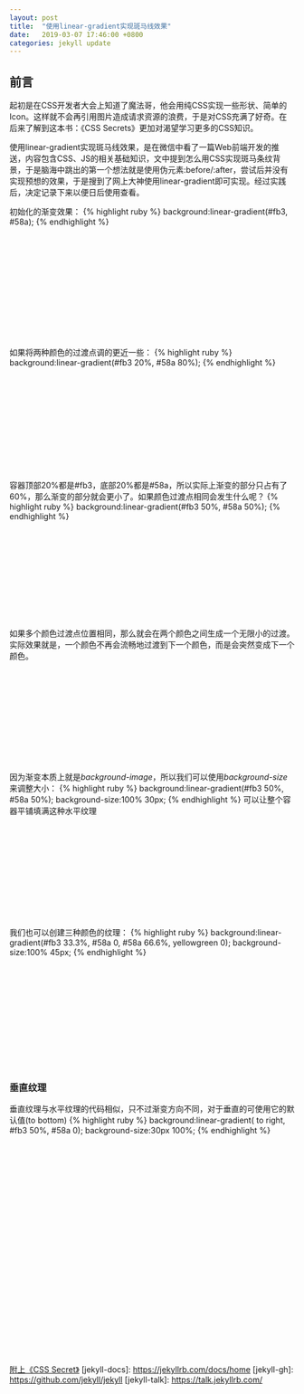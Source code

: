 ```yaml
---
layout: post
title:  "使用linear-gradient实现斑马线效果"
date:   2019-03-07 17:46:00 +0800
categories: jekyll update
---
```

<h2>前言</h2>
<p>起初是在CSS开发者大会上知道了魔法哥，他会用纯CSS实现一些形状、简单的Icon。这样就不会再引用图片造成请求资源的浪费，于是对CSS充满了好奇。在后来了解到这本书：《CSS Secrets》更加对渴望学习更多的CSS知识。</p>
<p>使用linear-gradient实现斑马线效果，是在微信中看了一篇Web前端开发的推送，内容包含CSS、JS的相关基础知识，文中提到怎么用CSS实现斑马条纹背景，于是脑海中跳出的第一个想法就是使用伪元素:before/:after，尝试后并没有实现预想的效果，于是搜到了网上大神使用linear-gradient即可实现。经过实践后，决定记录下来以便日后使用查看。</p>

初始化的渐变效果：
{% highlight ruby %}
background:linear-gradient(#fb3, #58a);
{% endhighlight %}
<div style='background-image: url("/assets/linear-gradient.jpg"); background-position: 0 0;width: 300px;height: 198px'></div>
如果将两种颜色的过渡点调的更近一些：
{% highlight ruby %}
background:linear-gradient(#fb3 20%, #58a 80%);
{% endhighlight %}
<div style='background-image: url("/assets/linear-gradient.jpg"); background-position: 0 397px;width: 300px;height: 198px'></div>
容器顶部20%都是#fb3，底部20%都是#58a，所以实际上渐变的部分只占有了60%，那么渐变的部分就会更小了。如果颜色过渡点相同会发生什么呢？
{% highlight ruby %}
background:linear-gradient(#fb3 50%, #58a 50%);
{% endhighlight %}
<div style='background-image: url("/assets/linear-gradient.jpg"); background-position: 0 590px;width: 300px;height: 188px'></div>
如果多个颜色过渡点位置相同，那么就会在两个颜色之间生成一个无限小的过渡。实际效果就是，一个颜色不再会流畅地过渡到下一个颜色，而是会突然变成下一个颜色。

<div style='background-image: url("/assets/linear-gradient.jpg"); background-position: 300px 0;width: 298px;height: 194px'></div>
因为渐变本质上就是<em>background-image</em>，所以我们可以使用<em>background-size</em>来调整大小：
{% highlight ruby %}
background:linear-gradient(#fb3 50%, #58a 50%);
background-size:100% 30px;
{% endhighlight %}
可以让整个容器平铺填满这种水平纹理
<div style='background-image: url("/assets/linear-gradient.jpg"); background-position: 300 200px;width: 300px;height: 195px'></div>
我们也可以创建三种颜色的纹理：
{% highlight ruby %}
background:linear-gradient(#fb3 33.3%, #58a 0, #58a 66.6%, yellowgreen 0);
background-size:100% 45px;
{% endhighlight %}
<div style='background-image: url("/assets/linear-gradient.jpg"); background-position: 300 585px;width: 300px;height: 195px'></div>
<h3>垂直纹理</h3>
垂直纹理与水平纹理的代码相似，只不过渐变方向不同，对于垂直的可使用它的默认值(to bottom)
{% highlight ruby %}
background:linear-gradient( to right, #fb3 50%, #58a 0);
background-size:30px 100%;
{% endhighlight %}
<div style='background-image: url("/assets/linear-gradient.jpg"); background-position: 600 200px;width: 300px;height: 390px'></div>

<a href="http://shop.oreilly.com/product/0636920031123.do">附上《CSS Secret》</a>
[jekyll-docs]: https://jekyllrb.com/docs/home
[jekyll-gh]:   https://github.com/jekyll/jekyll
[jekyll-talk]: https://talk.jekyllrb.com/
